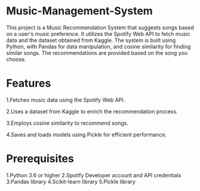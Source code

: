 # Music-Management-System
This project is a Music Recommendation System that suggests songs based on a user's music preference. It utilizes the Spotify Web API to fetch music data and the dataset obtained from Kaggle. The system is built using Python, with Pandas for data manipulation, and cosine similarity for finding similar songs. The recommendations are provided based on the song you choose.

# Features
1.Fetches music data using the Spotify Web API.

2.Uses a dataset from Kaggle to enrich the recommendation process.

3.Employs cosine similarity to recommend songs.

4.Saves and loads models using Pickle for efficient performance.
# Prerequisites
  1.Python 3.6 or higher
  2.Spotify Developer account and API credentials
  3.Pandas library
  4.Scikit-learn library
  5.Pickle library
